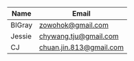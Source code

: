 | Name   | Email                    |
|--------|--------------------------|
| BIGray | zowohok@gmail.com        |
| Jessie | chywang.tju@gmail.com    |
| CJ     | chuan.jin.813@gmail.com  |
